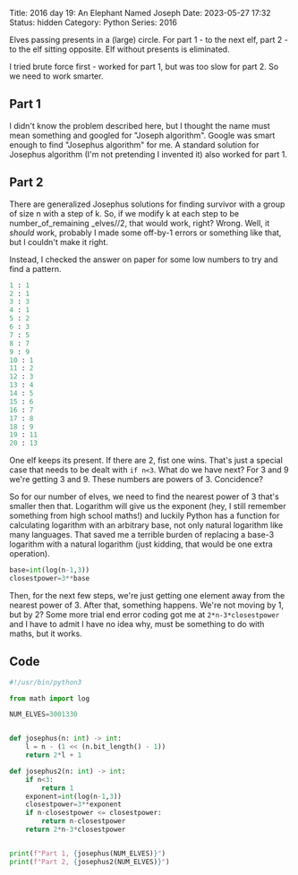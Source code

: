 Title: 2016 day 19: An Elephant Named Joseph
Date: 2023-05-27 17:32
Status: hidden
Category: Python
Series: 2016



Elves passing presents in a (large) circle. For part 1 - to the
next elf, part 2 - to the elf sitting opposite. Elf without
presents is eliminated.

I tried brute force first - worked for part 1, but was too slow
for part 2. So we need to work smarter.

## Part 1

I didn't know the problem described here, but I thought the name must
mean something and googled for "Joseph algorithm". Google was smart
enough to find "Josephus algorithm" for me. A standard solution for
Josephus algorithm (I'm not pretending I invented it) also worked for
part 1.

## Part 2

There are generalized Josephus solutions for finding survivor with a group
of size n with a step of k. So, if we modify k at each step to be
number_of_remaining _elves//2, that would work, right? Wrong. Well, it *should*
work, probably I made some off-by-1 errors or something like that, but I couldn't
make it right.

Instead, I checked the answer on paper for some low numbers to try and find a pattern.

```python
1 : 1
2 : 1
3 : 3
4 : 1
5 : 2
6 : 3
7 : 5
8 : 7
9 : 9
10 : 1
11 : 2
12 : 3
13 : 4
14 : 5
15 : 6
16 : 7
17 : 8
18 : 9
19 : 11
20 : 13
```

One elf keeps its present. If there are 2, fist one wins. That's just a special case that
needs to be dealt with `if n<3`. What do we have next? For 3 and 9 we're getting 3 and 9.
These numbers are powers of 3. Concidence?

So for our number of elves, we need to find the nearest power of 3 that's smaller then that.
Logarithm will give us the exponent (hey, I still remember something from high school maths!)
and luckily Python has a function for calculating logarithm with an arbitrary base, not
only natural logarithm like many languages. That saved me a terrible burden of replacing a base-3
logarithm with a natural logarithm (just kidding, that would be one extra operation).

```python
base=int(log(n-1,3))
closestpower=3**base
```

Then, for the next few steps, we're just getting one element away from the nearest power of 3.
After that, something happens. We're not moving by 1, but by 2? Some more trial end error
coding got me at `2*n-3*closestpower` and I have to admit I have no idea why, must be something
to do with maths, but it works.


## Code

```python
#!/usr/bin/python3

from math import log

NUM_ELVES=3001330


def josephus(n: int) -> int:
    l = n - (1 << (n.bit_length() - 1))
    return 2*l + 1

def josephus2(n: int) -> int:
    if n<3:
        return 1
    exponent=int(log(n-1,3))
    closestpower=3**exponent
    if n-closestpower <= closestpower:
        return n-closestpower
    return 2*n-3*closestpower


print(f"Part 1, {josephus(NUM_ELVES)}")
print(f"Part 2, {josephus2(NUM_ELVES)}")
```